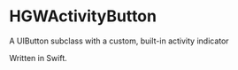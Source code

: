 HGWActivityButton
=================

A UIButton subclass with a custom, built-in activity indicator

Written in Swift.

